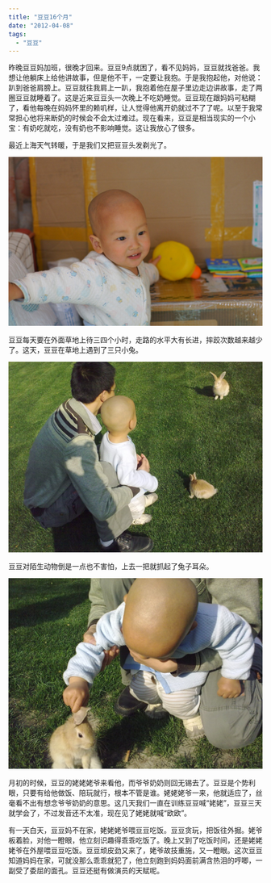 ```yaml
---
title: "豆豆16个月"
date: "2012-04-08"
tags: 
  - "豆豆"
---
```


昨晚豆豆妈加班，很晚才回来。豆豆9点就困了，看不见妈妈，豆豆就找爸爸。我想让他躺床上给他讲故事，但是他不干，一定要让我抱。于是我抱起他，对他说：趴到爸爸肩膀上。豆豆就往我肩上一趴，我抱着他在屋子里边走边讲故事，走了两圈豆豆就睡着了。这是近来豆豆头一次晚上不吃奶睡觉。豆豆现在跟妈妈可粘糊了，看他每晚在妈妈怀里的赖叽样，让人觉得他离开奶就过不了了呢。以至于我常常担心他将来断奶的时候会不会太过难过。现在看来，豆豆是相当现实的一个小宝：有奶吃就吃，没有奶也不影响睡觉。这让我放心了很多。

最近上海天气转暖，于是我们又把豆豆头发剃光了。

![DSC03917](images/dsc03917.jpg "DSC03917")

豆豆每天要在外面草地上待三四个小时，走路的水平大有长进，摔跤次数越来越少了。这天，豆豆在草地上遇到了三只小兔。

![20120403499](images/20120403499.jpg "20120403499")

豆豆对陌生动物倒是一点也不害怕，上去一把就抓起了兔子耳朵。

![20120403501](images/20120403501.jpg "20120403501")

月初的时候，豆豆的姥姥姥爷来看他，而爷爷奶奶则回无锡去了。豆豆是个势利眼，只要有给他做饭、陪玩就行，根本不管是谁。姥姥姥爷一来，他就适应了，丝毫看不出有想念爷爷奶奶的意思。这几天我们一直在训练豆豆喊“姥姥”，豆豆三天就学会了，不过发音还不太准，现在见了姥姥就喊“欧欧”。

有一天白天，豆豆妈不在家，姥姥姥爷喂豆豆吃饭。豆豆贪玩，把饭往外掘。姥爷板着脸，对他一瞪眼，他立刻识趣得乖乖吃饭了。晚上又到了吃饭时间，还是姥姥姥爷在外屋喂豆豆吃饭。豆豆顽皮劲又来了，姥爷故技重施，又一瞪眼。这次豆豆知道妈妈在家，可就没那么乖乖就犯了，他立刻跑到妈妈面前满含热泪的哼唧，一副受了委屈的面孔。豆豆还挺有做演员的天赋呢。
